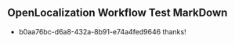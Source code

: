 ## OpenLocalization Workflow Test MarkDown
* b0aa76bc-d6a8-432a-8b91-e74a4fed9646 thanks!

<!--HONumber=Jul16_HO3-->


